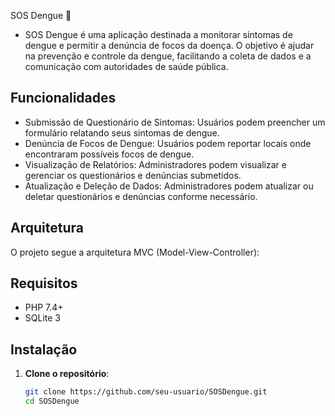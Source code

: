 SOS Dengue 🦟


- SOS Dengue é uma aplicação destinada a monitorar sintomas de dengue e permitir a denúncia de focos da doença. O objetivo é ajudar na prevenção e controle da dengue, facilitando a coleta de dados e a comunicação com autoridades de saúde pública.

## Funcionalidades
- Submissão de Questionário de Sintomas: Usuários podem preencher um formulário relatando seus sintomas de dengue.
- Denúncia de Focos de Dengue: Usuários podem reportar locais onde encontraram possíveis focos de dengue.
- Visualização de Relatórios: Administradores podem visualizar e gerenciar os questionários e denúncias submetidos.
- Atualização e Deleção de Dados: Administradores podem atualizar ou deletar questionários e denúncias conforme necessário.

## Arquitetura
O projeto segue a arquitetura MVC (Model-View-Controller):

## Requisitos
- PHP 7.4+
- SQLite 3

## Instalação
1. **Clone o repositório**:
   ```bash
   git clone https://github.com/seu-usuario/SOSDengue.git
   cd SOSDengue
